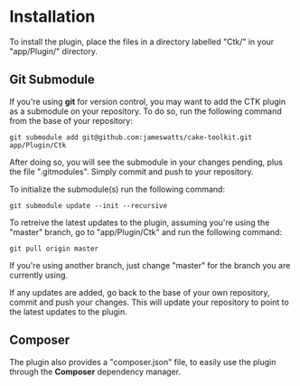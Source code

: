 Installation
============

To install the plugin, place the files in a directory labelled "Ctk/" in your "app/Plugin/" directory.

Git Submodule
-------------

If you're using **git** for version control, you may want to add the CTK plugin as a submodule on your repository. To do so, run the following command from the base of your repository:

```
git submodule add git@github.com:jameswatts/cake-toolkit.git app/Plugin/Ctk
```

After doing so, you will see the submodule in your changes pending, plus the file ".gitmodules". Simply commit and push to your repository.

To initialize the submodule(s) run the following command:

```
git submodule update --init --recursive
```

To retreive the latest updates to the plugin, assuming you're using the "master" branch, go to "app/Plugin/Ctk" and run the following command:

```
git pull origin master
```

If you're using another branch, just change "master" for the branch you are currently using.

If any updates are added, go back to the base of your own repository, commit and push your changes. This will update your repository to point to the latest updates to the plugin.

Composer
--------

The plugin also provides a "composer.json" file, to easily use the plugin through the **Composer** dependency manager.


